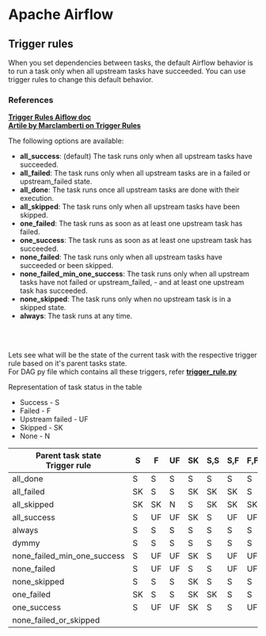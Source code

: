 # **Apache Airflow**

## **Trigger rules**

When you set dependencies between tasks, the default Airflow behavior is to run a task only when all upstream tasks have succeeded. You can use trigger rules to change this default behavior.

### References
**[Trigger Rules Aiflow doc](https://airflow.apache.org/docs/apache-airflow/stable/concepts/dags.html#trigger-rules)** <br>
**[Artile by Marclamberti on Trigger Rules](https://marclamberti.com/blog/airflow-trigger-rules-all-you-need-to-know/)**

The following options are available:

- **all_success**: (default) The task runs only when all upstream tasks have succeeded.
- **all_failed**: The task runs only when all upstream tasks are in a failed or upstream_failed state.
- **all_done**: The task runs once all upstream tasks are done with their execution.
- **all_skipped**: The task runs only when all upstream tasks have been skipped.
- **one_failed**: The task runs as soon as at least one upstream task has failed.
- **one_success**: The task runs as soon as at least one upstream task has succeeded.
- **none_failed**: The task runs only when all upstream tasks have succeeded or been skipped.
- **none_failed_min_one_success**: The task runs only when all upstream tasks have not failed or upstream_failed, - and at least one upstream task has succeeded.
- **none_skipped**: The task runs only when no upstream task is in a skipped state.
- **always**: The task runs at any time.

<br><br>

Lets see what will be the state of the current task with the respective trigger rule based on it's parent tasks state.
<br> 
For DAG py file which contains all these triggers, refer **[trigger_rule.py](https://github.com/sampathsvskr/GCP/blob/main/composer_airflow/trigger_rules/trigger_rule.py)**

Representation of task status in the table
- Success - S
- Failed - F
- Upstream failed - UF
- Skipped - SK
- None - N


|Parent task state <br> Trigger rule	          | S  | F  | UF | SK | S,S | S,F | F,F | SK,SK | S,SK | SK,F | UF,UF | S,UF | F,UF | SK,UF | S,F,UF,SK | 
|-----------------	          | - | - | -- | -- | ---  | ---| ---| ------ | --- | --- | ----- | ---- | ---- | ---- | --------- |
|	all_done                                      | S  | S  | S  | S  | S  | S  | S  | S  | S  | S  | S  | S  | S  | S  | S  |
|	all_failed                                    | SK | S  | S  | SK | SK | SK | S  | SK | SK | SK | S  | SK | S  | SK | SK | 
|	all_skipped                                   | SK | SK | N  | S  | SK | SK | SK | S  | SK | SK | N  | SK | SK | N  | SK |
|	all_success                                   | S  | UF | UF | SK | S  | UF | UF | SK | SK | UF | UF | UF | UF | UF | UF |
|	always                                        | S  | S  | S  | S  | S  | S  | S  | S  | S  | S  | S  | S  | S  | S  | S |
|	dymmy                                         | S  | S  | S  | S  | S  | S  | S  | S  | S  | S  | S  | S  | S  | S  | S | 
|	none_failed_min_one_success                   | S  | UF | UF | SK | S  | UF | UF | SK | S  | UF | UF | UF | UF | UF | UF |
|	none_failed                                   | S  | UF | UF | S  | S  | UF | UF | S  | S  | UF | UF | UF | UF | UF | UF |
|	none_skipped                                  | S  | S  | S  | SK | S  | S  | S  | SK | SK | SK | S  | S  | S  | SK | SK |
|	one_failed                                    | SK | S  | S  | SK | SK | S  | S  | SK | SK | S  | S  | S  | S  | S  | S |
|   one_success                                   | S  | UF | UF | SK | S  | S  | UF | SK | S  | UF | UF | S  | UF | UF | S |
|   none_failed_or_skipped                           | | | | | | | | | | | |